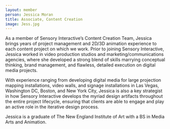 ```yaml
---
layout: member
person: Jessica Moran
title: Associate, Content Creation
image: Jess.jpg
---
```


As a member of Sensory Interactive’s Content Creation Team, Jessica brings years of project management and 2D/3D animation experience to each content project on which we work. Prior to joining Sensory Interactive, Jessica worked in video production studios and marketing/communications agencies, where she developed a strong blend of skills marrying conceptual thinking, brand management, and flawless, detailed execution on digital media projects.

With experience ranging from developing digital media for large projection mapping installations, video walls, and signage installations in Las Vegas, Washington DC, Boston, and New York City, Jessica is also a key strategist in how Sensory Interactive develops the myriad design artifacts throughout the entire project lifecycle, ensuring that clients are able to engage and play an active role in the iterative design process.

Jessica is a graduate of The New England Institute of Art with a BS in Media Arts and Animation.